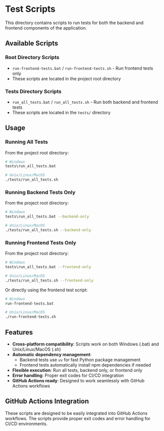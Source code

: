 # Test Scripts

This directory contains scripts to run tests for both the backend and frontend components of the application.

## Available Scripts

### Root Directory Scripts

- `run-frontend-tests.bat` / `run-frontend-tests.sh` - Run frontend tests only
- These scripts are located in the project root directory

### Tests Directory Scripts

- `run_all_tests.bat` / `run_all_tests.sh` - Run both backend and frontend tests
- These scripts are located in the `tests/` directory

## Usage

### Running All Tests

From the project root directory:
```bash
# Windows
tests\run_all_tests.bat

# Unix/Linux/MacOS
./tests/run_all_tests.sh
```

### Running Backend Tests Only

From the project root directory:
```bash
# Windows
tests\run_all_tests.bat --backend-only

# Unix/Linux/MacOS
./tests/run_all_tests.sh --backend-only
```

### Running Frontend Tests Only

From the project root directory:
```bash
# Windows
tests\run_all_tests.bat --frontend-only

# Unix/Linux/MacOS
./tests/run_all_tests.sh --frontend-only
```

Or directly using the frontend test script:
```bash
# Windows
run-frontend-tests.bat

# Unix/Linux/MacOS
./run-frontend-tests.sh
```

## Features

- **Cross-platform compatibility**: Scripts work on both Windows (.bat) and Unix/Linux/MacOS (.sh)
- **Automatic dependency management**: 
  - Backend tests use `uv` for fast Python package management
  - Frontend tests automatically install npm dependencies if needed
- **Flexible execution**: Run all tests, backend only, or frontend only
- **Error handling**: Proper exit codes for CI/CD integration
- **GitHub Actions ready**: Designed to work seamlessly with GitHub Actions workflows

## GitHub Actions Integration

These scripts are designed to be easily integrated into GitHub Actions workflows. The scripts provide proper exit codes and error handling for CI/CD environments.